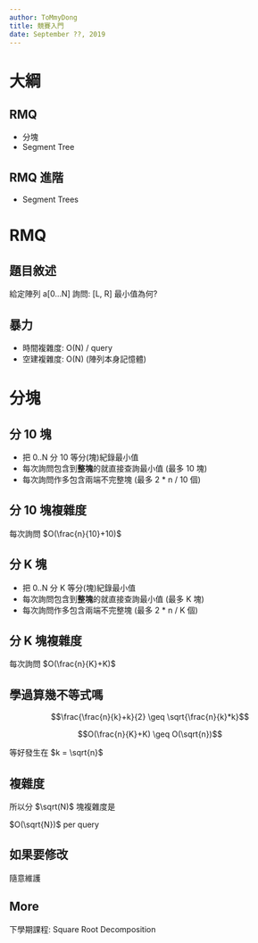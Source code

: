 ```yaml
---
author: ToMmyDong
title: 競賽入門
date: September ??, 2019
---
```


# 大綱

## RMQ

- 分塊
- Segment Tree

## RMQ 進階

- Segment Trees

# RMQ

## 題目敘述

給定陣列 a[0...N] 詢問: [L, R] 最小值為何?

## 暴力

- 時間複雜度: O(N) / query
- 空建複雜度: O(N) (陣列本身記憶體)

# 分塊

## 分 10 塊

- 把 0..N 分 10 等分(塊)紀錄最小值
- 每次詢問包含到**整塊**的就直接查詢最小值 (最多 10 塊)
- 每次詢問作多包含兩端不完整塊 (最多 2 * n / 10 個)

## 分 10 塊複雜度

每次詢問 $O(\frac{n}{10}+10)$

## 分 K 塊

- 把 0..N 分 K 等分(塊)紀錄最小值
- 每次詢問包含到**整塊**的就直接查詢最小值 (最多 K 塊)
- 每次詢問作多包含兩端不完整塊 (最多 2 * n / K 個)

## 分 K 塊複雜度

每次詢問 $O(\frac{n}{K}+K)$

## 學過算幾不等式嗎

$$\frac{\frac{n}{k}+k}{2} \geq \sqrt{\frac{n}{k}*k}$$

$$O(\frac{n}{K}+K) \geq O(\sqrt{n})$$

等好發生在 $k = \sqrt{n}$

## 複雜度

所以分 $\sqrt(N)$ 塊複雜度是

$O(\sqrt{N})$ per query

## 如果要修改

隨意維護

## More

下學期課程: Square Root Decomposition

